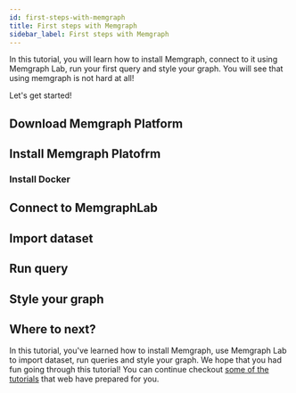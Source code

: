 ```yaml
---
id: first-steps-with-memgraph
title: First steps with Memgraph
sidebar_label: First steps with Memgraph
---
```


In this tutorial, you will learn how to install Memgraph, connect to it using
Memgraph Lab, run your first query and style your graph. You will see that using
memgraph is not hard at all! 

Let's get started!

## Download Memgraph Platform

## Install Memgraph Platofrm

### Install Docker

## Connect to MemgraphLab

## Import dataset

## Run query

## Style your graph

## Where to next?

In this tutorial, you've learned how to install Memgraph, use Memgraph Lab to
import dataset, run queries and style your graph. We hope that you had fun going
through this tutorial! You can continue checkout [some of the
tutorials](overview.md) that web have prepared for you.

